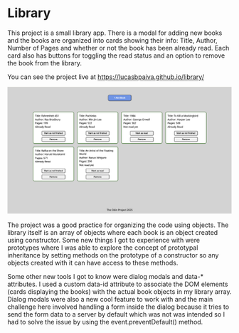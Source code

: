 # Library

This project is a small library app. There is a modal for adding new books and the books are organized into cards showing their info: Title, Author, Number of Pages and whether or not the book has been already read. Each card also has buttons for toggling the read status and an option to remove the book from the library. 

You can see the project live at https://lucasbpaiva.github.io/library/

![library-demo](./library-demo.png)

The project was a good practice for organizing the code using objects. The library itself is an array of objects where each book is an object created using  constructor. Some new things I got to experience with were prototypes where I was able to explore the concept of prototypal inheritance by setting methods on the prototype of a constructor so any objects created with it can have access to these methods.

Some other new tools I got to know were dialog modals and data-* attributes. I used a custom data-id attribute to associate the DOM elements (cards displaying the books) with the actual book objects in my library array. Dialog modals were also a new cool feature to work with and the main challenge here involved handling a form inside the dialog because it tries to send the form data to a server by default which was not was intended so I had to solve the issue by using the event.preventDefault() method.